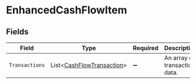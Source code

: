 # EnhancedCashFlowItem


## Fields

| Field                                                                       | Type                                                                        | Required                                                                    | Description                                                                 |
| --------------------------------------------------------------------------- | --------------------------------------------------------------------------- | --------------------------------------------------------------------------- | --------------------------------------------------------------------------- |
| `Transactions`                                                              | List<[CashFlowTransaction](../../Models/Components/CashFlowTransaction.md)> | :heavy_minus_sign:                                                          | An array of transaction data.                                               |